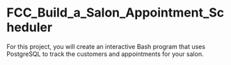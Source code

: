 # FCC_Build_a_Salon_Appointment_Scheduler
For this project, you will create an interactive Bash program that uses PostgreSQL to track the customers and appointments for your salon.
